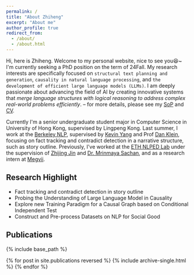 ```yaml
---
permalink: /
title: "About Zhiheng"
excerpt: "About me"
author_profile: true
redirect_from: 
  - /about/
  - /about.html
---
```


Hi, here is Zhiheng. Welcome to my personal website, nice to see you😆~ I'm currently seeking a PhD position on the term of 24Fall. My research interests are specifically focused on `structural text planning and generation`, `causality in natural language processing`, and `the development of efficient large language models (LLMs)`. I am deeply passionate about advancing the field of AI by creating innovative systems that *merge language structures with logical reasoning to address complex real-world problems efficiently*. – for more details, please see my [SoP](https://cogito233.github.io/files/SoP_v3.pdf) and [CV](https://cogito233.github.io/files/CV.pdf).

Currently I'm a senior undergraduate student major in Computer Science in University of Hong Kong, supervised by Lingpeng Kong. Last summer, I work at the [Berkeley NLP](https://nlp.cs.berkeley.edu/), supervised by [Kevin Yang](https://people.eecs.berkeley.edu/~yangk/) and Prof [Dan Klein](https://people.eecs.berkeley.edu/~klein/), focusing on fact tracking and contradict detection in a narrative structure, such as story outline. Previously, I've worked at the [ETH NLPED Lab](https://www.mrinmaya.io/) under the supervision of [Zhijing Jin](https://zhijing-jin.com/fantasy/) and [Dr. Mrinmaya Sachan](https://inf.ethz.ch/people/person-detail.MjYyNzc4.TGlzdC8zMDQsLTg3NDc3NjI0MQ==.html), and as a research intern at [Megvii](https://en.megvii.com/). 

## Research Highlight

- Fact tracking and contradict detection in story outline
- Probing the Understanding of Large Language Model in Causality
- Explore new Training Paradigm for a Causal Graph based on Conditional Independent Test
- Construct and Pre-process Datasets on NLP for Social Good

## Publications

{% include base_path %}

{% for post in site.publications reversed %}
  {% include archive-single.html %}
{% endfor %}
